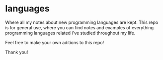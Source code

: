 # languages
Where all my notes about new programming languages are kept.
This repo is for general use, where you can find notes and examples of everything programming languages related i've studied throughout my life.

Feel free to make your own aditions to this repo!

Thank you!
